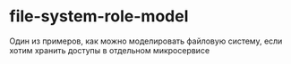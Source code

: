 # file-system-role-model
Один из примеров, как можно моделировать файловую систему, если хотим хранить доступы в отдельном микросервисе
